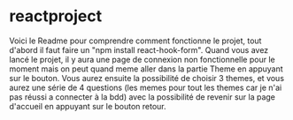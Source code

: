 # reactproject


Voici le Readme pour comprendre comment fonctionne le projet, tout d'abord il faut faire un "npm install react-hook-form".
Quand vous avez lancé le projet, il y aura une page de connexion non fonctionnelle pour le moment mais on peut quand meme aller dans la partie Theme en appuyant sur le bouton.
Vous aurez ensuite la possibilité de choisir 3 themes, et vous aurez une série de 4 questions (les memes pour tout les themes car je n'ai pas réussi a connecter à la bdd) avec la possibilité de revenir sur la page d'accueil en appuyant sur le bouton retour.
